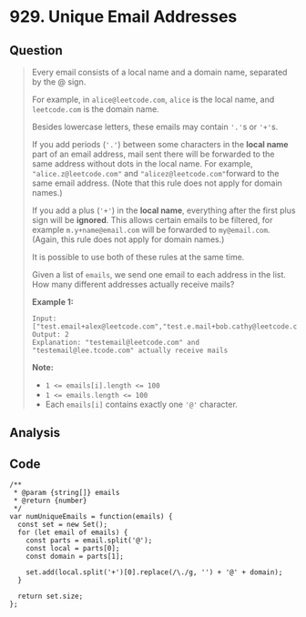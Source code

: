 # 929. Unique Email Addresses

## Question

> Every email consists of a local name and a domain name, separated by the @ sign.
>
> For example, in `alice@leetcode.com`, `alice` is the local name, and `leetcode.com` is the domain name.
>
> Besides lowercase letters, these emails may contain `'.'`s or `'+'`s.
>
> If you add periods \(`'.'`\) between some characters in the **local name** part of an email address, mail sent there will be forwarded to the same address without dots in the local name.  For example, `"alice.z@leetcode.com"` and `"alicez@leetcode.com"`forward to the same email address.  \(Note that this rule does not apply for domain names.\)
>
> If you add a plus \(`'+'`\) in the **local name**, everything after the first plus sign will be **ignored**. This allows certain emails to be filtered, for example `m.y+name@email.com` will be forwarded to `my@email.com`.  \(Again, this rule does not apply for domain names.\)
>
> It is possible to use both of these rules at the same time.
>
> Given a list of `emails`, we send one email to each address in the list.  How many different addresses actually receive mails? 
>
> **Example 1:**
>
> ```text
> Input: ["test.email+alex@leetcode.com","test.e.mail+bob.cathy@leetcode.com","testemail+david@lee.tcode.com"]
> Output: 2
> Explanation: "testemail@leetcode.com" and "testemail@lee.tcode.com" actually receive mails
> ```
>
> **Note:**
>
> * `1 <= emails[i].length <= 100`
> * `1 <= emails.length <= 100`
> * Each `emails[i]` contains exactly one `'@'` character.

## Analysis



## Code

```text
/**
 * @param {string[]} emails
 * @return {number}
 */
var numUniqueEmails = function(emails) {
  const set = new Set();
  for (let email of emails) {
    const parts = email.split('@');
    const local = parts[0];
    const domain = parts[1];
    
    set.add(local.split('+')[0].replace(/\./g, '') + '@' + domain);
  }
  
  return set.size;
};
```

